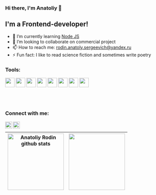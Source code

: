 ### Hi there, I'm Anatoliy 👋

## I'm a Frontend-developer!
- 🌱 I’m currently learning [Node JS](https://reactjs.org/)
- 👯 I’m looking to collaborate on commercial project
- 📫 How to reach me: rodin.anatoly.sergeevich@yandex.ru
- ⚡ Fun fact: I like to read science fiction and sometimes write poetry

### Tools:

<code><img height="30" src="https://upload.wikimedia.org/wikipedia/commons/thumb/6/6a/JavaScript-logo.png/240px-JavaScript-logo.png"></code>
<code><img height="30" src="https://upload.wikimedia.org/wikipedia/commons/thumb/4/4c/Typescript_logo_2020.svg/1024px-Typescript_logo_2020.svg.png"></code>
<code><img height="30" src="https://brandslogos.com/wp-content/uploads/images/react-logo-vector.svg"></code>
<code><img height="30" src="https://seeklogo.com/images/R/redux-logo-9CA6836C12-seeklogo.com.png"></code>
<code><img height="30" src="https://cdn-icons-png.flaticon.com/512/5968/5968322.png"></code>
<code><img height="30" src="https://expressjs.com/images/express-facebook-share.png"></code>
<code><img height="30" src="https://i.pinimg.com/originals/c5/73/49/c57349d1de8e1834c3d93a2e8f9ef615.png"></code>
<code><img height="30" src="https://w7.pngwing.com/pngs/431/965/png-transparent-figma-designer-computer-icons-material-design-design-rectangle-poster-logo.png"></code>


<br />

#

### Connect with me:
[<img align="left" alt="LinkedIn" width="22px" src="https://cdn.jsdelivr.net/npm/simple-icons@v3/icons/linkedin.svg" />](https://www.linkedin.com/in/anatoliy-rodin-bb27a71b4/)
[<img align="left" alt="Telegram" width="22px" src="https://cdn.jsdelivr.net/npm/simple-icons@3.4.0/icons/telegram.svg" />](https://t.me/ant_rodin)

<br />

| <img height="180" align="center" src="https://github-readme-stats.vercel.app/api?username=Rodin-Anatoliy&show_icons=true&include_all_commits=true&theme=buefy&hide_border=true" alt="Anatoliy Rodin github stats" /> | <img height="180" align="center" src="https://github-readme-stats.vercel.app/api/top-langs/?username=Rodin-Anatoliy&layout=compact&theme=buefy&hide_border=true" /> |
| ------------- | ------------- |

